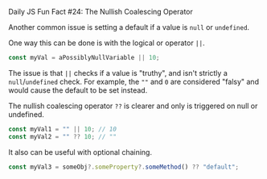 Daily JS Fun Fact #24: The Nullish Coalescing Operator

Another common issue is setting a default if a value is `null` or `undefined`.

One way this can be done is with the logical or operator `||`.

```js
const myVal = aPossiblyNullVariable || 10;
```

The issue is that `||` checks if a value is "truthy", and isn't strictly a `null`/`undefined` check. For example, the `""` and `0` are considered "falsy" and would cause the default to be set instead.

The nullish coalescing operator `??` is clearer and only is triggered on null or undefined.

```js
const myVal1 = "" || 10; // 10
const myVal2 = "" ?? 10; // ""
```

It also can be useful with optional chaining.

```js
const myVal3 = someObj?.someProperty?.someMethod() ?? "default";
```
